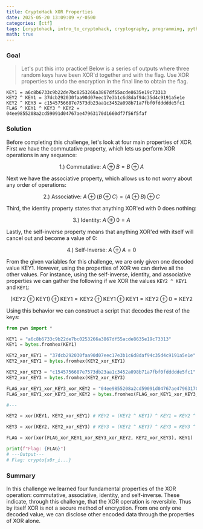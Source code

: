 ```yaml
---
title: CryptoHack XOR Properties
date: 2025-05-20 13:09:09 +/-0500
categories: [ctf]
tags: [cryptohack, intro_to_cryptohack, cryptography, programming, python]   
math: true
---
```


### Goal
> Let's put this into practice! Below is a series of outputs where three random keys have been XOR'd together and with the flag. Use XOR properties to undo the encryption in the final line to obtain the flag.

```
KEY1 = a6c8b6733c9b22de7bc0253266a3867df55acde8635e19c73313  
KEY2 ^ KEY1 = 37dcb292030faa90d07eec17e3b1c6d8daf94c35d4c9191a5e1e  
KEY2 ^ KEY3 = c1545756687e7573db23aa1c3452a098b71a7fbf0fddddde5fc1  
FLAG ^ KEY1 ^ KEY3 ^ KEY2 = 04ee9855208a2cd59091d04767ae47963170d1660df7f56f5faf
```
### Solution
Before completing this challenge, let's look at four main properties of XOR. First we have the commutative property, which lets us perform XOR operations in any sequence:

$$
\text{1.) Commutative: } A \oplus B = B \oplus A 
$$

Next we have the associative property, which allows us to not worry about any order of operations: 

$$
\text{2.) Associative: } A \oplus (B \oplus C) = (A \oplus B) \oplus C
$$

Third, the identity property states that anything XOR'ed with 0 does nothing:

$$
\text{3.) Identity: } A \oplus 0 = A
$$

Lastly, the self-inverse property means that anything XOR'ed with itself will cancel out and become a value of 0:

$$
\text{4.) Self-Inverse: } A \oplus A = 0
$$

From the given variables for this challenge, we are only given one decoded value KEY1. However, using the properties of XOR we can derive all the other values. For instance, using the self-inverse, identity, and associative properties we can gather the following if we XOR the values `KEY2 ^ KEY1` and `KEY1`:

$$
\text{(KEY2} \oplus  \text{KEY1)} \oplus \text{KEY1} = \text{KEY2} \oplus  \text{KEY1} \oplus \text{KEY1} = \text{KEY2} \oplus  0 = \text{KEY2}
$$

Using this behavior we can construct a script that decodes the rest of the keys:

```python
from pwn import *

KEY1 = "a6c8b6733c9b22de7bc0253266a3867df55acde8635e19c73313"
KEY1 = bytes.fromhex(KEY1)

KEY2_xor_KEY1 = "37dcb292030faa90d07eec17e3b1c6d8daf94c35d4c9191a5e1e"
KEY2_xor_KEY1 = bytes.fromhex(KEY2_xor_KEY1)

KEY2_xor_KEY3 = "c1545756687e7573db23aa1c3452a098b71a7fbf0fddddde5fc1"  
KEY2_xor_KEY3 = bytes.fromhex(KEY2_xor_KEY3)

FLAG_xor_KEY1_xor_KEY3_xor_KEY2 = "04ee9855208a2cd59091d04767ae47963170d1660df7f56f5faf"
FLAG_xor_KEY1_xor_KEY3_xor_KEY2 = bytes.fromhex(FLAG_xor_KEY1_xor_KEY3_xor_KEY2)

#---

KEY2 = xor(KEY1, KEY2_xor_KEY1) # KEY2 = (KEY2 ^ KEY1) ^ KEY1 = KEY2 ^ 0

KEY3 = xor(KEY2, KEY2_xor_KEY3) # KEY3 = (KEY2 ^ KEY3) ^ KEY3 = KEY3 ^ 0

FLAG = xor(xor(FLAG_xor_KEY1_xor_KEY3_xor_KEY2, KEY2_xor_KEY3), KEY1)

print(f"Flag: {FLAG}")
# ---Output---
# Flag: crypto{x0r_i...}
```
### Summary
In this challenge we learned four fundamental properties of the XOR operation: commutative, associative, identity, and self-inverse. These indicate, through this challenge, that the XOR operation is reversible. Thus by itself XOR is not a secure method of encryption. From one only one decoded value, we can disclose other encoded data through the properties of XOR alone. 
